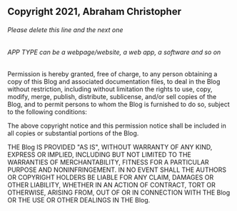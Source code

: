 ## Copyright 2021, Abraham Christopher

###### Please delete this line and the next one
###### APP TYPE can be a webpage/website, a web app, a software and so on

Permission is hereby granted, free of charge, to any person obtaining a copy of this Blog and associated documentation files, to deal in the Blog without restriction, including without limitation the rights to use, copy, modify, merge, publish, distribute, sublicense, and/or sell copies of the Blog, and to permit persons to whom the Blog is furnished to do so, subject to the following conditions:

The above copyright notice and this permission notice shall be included in all copies or substantial portions of the Blog.

THE Blog IS PROVIDED "AS IS", WITHOUT WARRANTY OF ANY KIND, EXPRESS OR IMPLIED, INCLUDING BUT NOT LIMITED TO THE WARRANTIES OF MERCHANTABILITY, FITNESS FOR A PARTICULAR PURPOSE AND NONINFRINGEMENT. IN NO EVENT SHALL THE AUTHORS OR COPYRIGHT HOLDERS BE LIABLE FOR ANY CLAIM, DAMAGES OR OTHER LIABILITY, WHETHER IN AN ACTION OF CONTRACT, TORT OR OTHERWISE, ARISING FROM, OUT OF OR IN CONNECTION WITH THE Blog OR THE USE OR OTHER DEALINGS IN THE Blog.
